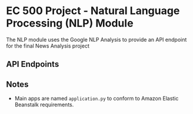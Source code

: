 # EC 500 Project - Natural Language Processing (NLP) Module

The NLP module uses the Google NLP Analysis to provide an API endpoint for the final News Analysis project

## API Endpoints

## Notes

- Main apps are named `application.py` to conform to Amazon Elastic Beanstalk requirements.
